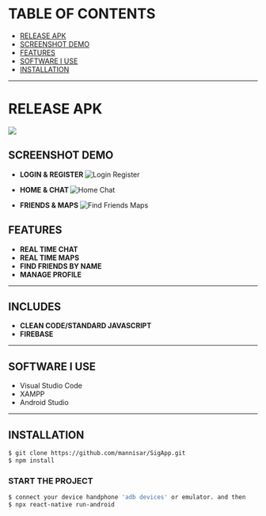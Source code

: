 # TABLE OF CONTENTS
- [RELEASE APK](#release-apk)
- [SCREENSHOT DEMO](#screenshot-demo)
- [FEATURES](#FEATURES)
- [SOFTWARE I USE](#software-i-use)
- [INSTALLATION](#INSTALLATION)
<hr>

# RELEASE APK
<a href="https://drive.google.com/file/d/16bVIYVdjyfRWiJOJUl_OynUv5-3a0KiD/view?usp=sharing">
  <img src="https://img.shields.io/badge/Download%20on%20the-Google%20Drive-blue.svg?style=popout&logo=google-drive"/>
</a>

## SCREENSHOT DEMO
- <b> LOGIN & REGISTER </b>
![Login   Register](https://user-images.githubusercontent.com/42530153/78322613-787b1600-7599-11ea-9d57-3735d39e0af5.jpg)

- <b> HOME & CHAT </b>
![Home   Chat](https://user-images.githubusercontent.com/42530153/78322633-816be780-7599-11ea-8048-4e24376119ef.jpg)

- <b> FRIENDS & MAPS </b>
![Find Friends   Maps](https://user-images.githubusercontent.com/42530153/78322655-8f216d00-7599-11ea-9902-28a5199e0aa5.jpg)

## FEATURES
- <b>REAL TIME CHAT</b>
- <b>REAL TIME MAPS</b>
- <b>FIND FRIENDS BY NAME</b>
- <b>MANAGE PROFILE</b>
<hr>

## INCLUDES
- <b>CLEAN CODE/STANDARD JAVASCRIPT</b>
- <b>FIREBASE</b>
<hr>

## SOFTWARE I USE
- Visual Studio Code
- XAMPP
- Android Studio
<hr>

## INSTALLATION
```bash
$ git clone https://github.com/mannisar/SigApp.git
$ npm install
```

### START THE PROJECT
```bash
$ connect your device handphone 'adb devices' or emulator. and then
$ npx react-native run-android
```
